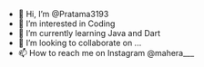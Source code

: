 - 👋 Hi, I’m @Pratama3193
- 👀 I’m interested in Coding
- 🌱 I’m currently learning Java and Dart
- 💞️ I’m looking to collaborate on ...
- 📫 How to reach me on Instagram @mahera___

<!---
Pratama3193/Pratama3193 is a ✨ special ✨ repository because its `README.md` (this file) appears on your GitHub profile.
You can click the Preview link to take a look at your changes.
--->
